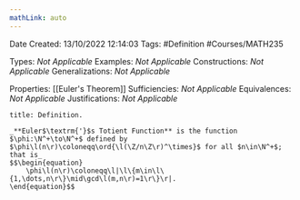 ```yaml
---
mathLink: auto
---
```


<div class="topSpace"></div>

Date Created: 13/10/2022 12:14:03
Tags: #Definition #Courses/MATH235

Types: _Not Applicable_
Examples: _Not Applicable_
Constructions: _Not Applicable_
Generalizations: _Not Applicable_

Properties: [[Euler's Theorem]]
Sufficiencies: _Not Applicable_
Equivalences: _Not Applicable_
Justifications: _Not Applicable_

``` ad-Definition
title: Definition.

_**Euler$\textrm{'}$s Totient Function** is the function $\phi:\N^+\to\N^+$ defined by $\phi\l(n\r)\coloneqq\ord{\l(\Z/n\Z\r)^\times}$ for all $n\in\N^+$; that is_
$$\begin{equation}
    \phi\l(n\r)\coloneqq\l|\l\{m\in\l\{1,\dots,n\r\}\mid\gcd\l(m,n\r)=1\r\}\r|.
\end{equation}$$

```

